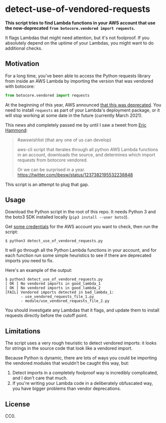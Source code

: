 # detect-use-of-vendored-requests

**This script tries to find Lambda functions in your AWS account that use the now-deprecated `from botocore.vendored import requests`.**

It flags Lambdas that might need attention, but it's not foolproof.
If you absolutely depend on the uptime of your Lambdas, you might want to do additional checks.



## Motivation

For a long time, you've been able to access the Python requests library from inside an AWS Lambda by importing the version that was vendored with botocore:

```python
from botocore.vendored import requests
```

At the beginning of this year, AWS announced [that this was deprecated](https://aws.amazon.com/blogs/compute/upcoming-changes-to-the-python-sdk-in-aws-lambda/).
You need to install `requests` as part of your Lambda's deployment package, or it will stop working at some date in the future (currently March 2021).

This news ahd completely passed me by until I saw a tweet from [Eric Hammond](https://twitter.com/esh/status/1237436147409666048):

> \#awswishlist (that any one of us can develop)
>
> aws-cli script that iterates through all python AWS Lambda functions in an account, downloads the source, and determines which import requests from botocore vendored.
>
> Or we can be surprised in a year. <https://twitter.com/jbesw/status/1237382195532238848>

This script is an attempt to plug that gap.



## Usage

Download the Python script in the root of this repo.
It needs Python 3 and the boto3 SDK installed locally (`pip3 install --user boto3`).

Get [some credentials](https://boto3.amazonaws.com/v1/documentation/api/latest/guide/configuration.html?highlight=credentials) for the AWS account you want to check, then run the script:

```console
$ python3 detect_use_of_vendored_requests.py
```

It will go through all the Python Lambda functions in your account, and for each function run some simple heuristics to see if there are deprecated imports you need to fix.

Here's an example of the output:

```console
$ python3 detect_use_of_vendored_requests.py
[ OK ] No vendored imports in good_lambda_1
[ OK ] No vendored imports in good_lambda_2
[FAIL] Vendored imports detected in bad_lambda_1:
       - use_vendored_requests_file_1.py
       - module/use_vendored_requests_file_2.py
```

You should investigate any Lambdas that it flags, and update them to install requests directly before the cutoff point.



## Limitations

The script uses a very rough heuristic to detect vendored imports: it looks for strings in the source code that look like a vendored import.

Because Python is dynamic, there are lots of ways you could be importing the vendored modules that wouldn't be caught this way, but:

1. Detect imports in a completely foolproof way is incredibly complicated, and I don't care that much.
2. If you're writing your Lambda code in a deliberately obfuscated way, you have bigger problems than vendor deprecations.



## License

CC0.
